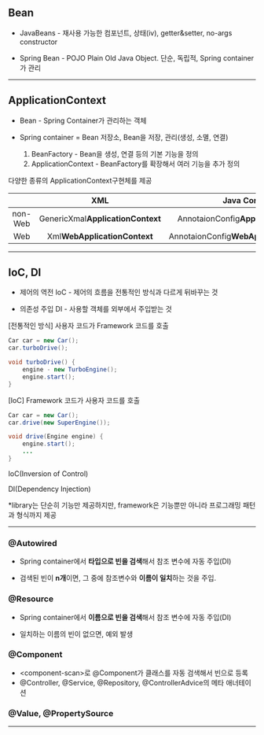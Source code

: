 ## Bean

- JavaBeans - 재사용 가능한 컴포넌트, 상태(iv), getter&setter, no-args constructor

- Spring Bean - POJO Plain Old Java Object. 단순, 독립적, Spring container가 관리

---

## ApplicationContext

- Bean - Spring Container가 관리하는 객체

- Spring container = Bean 저장소, Bean을 저장, 관리(생성, 소멸, 연결)
  1. BeanFactory - Bean을 생성, 연결 등의 기본 기능을 정의
  2. ApplicationContext - BeanFactory를 확장해서 여러 기능을 추가 정의

다양한 종류의 ApplicationContext구현체를 제공

||XML|Java Config|
|:---:|:---:|:---:|
|non-Web|GenericXmal**ApplicationContext**|AnnotaionConfig**ApplicationContext**|
|Web|Xml**WebApplicationContext**|AnnotaionConfig**WebApplicationContext**|

---

## IoC, DI

- 제어의 역전 IoC - 제어의 흐름을 전통적인 방식과 다르게 뒤바꾸는 것

- 의존성 주입 DI - 사용할 객체를 외부에서 주입받는 것

[전통적인 방식] 사용자 코드가 Framework 코드를 호출

```java
Car car = new Car();
car.turboDrive();

void turboDrive() {
    engine - new TurboEngine();
    engine.start();
}
```

[IoC] Framework 코드가 사용자 코드를 호출

```java
Car car = new Car();
car.drive(new SuperEngine());

void drive(Engine engine) {
    engine.start();
    ...
}
```

IoC(Inversion of Control)

DI(Dependency Injection)

*library는 단순히 기능만 제공하지만, framework은 기능뿐만 아니라 프로그래밍 패턴과 형식까지 제공

---

### @Autowired

- Spring container에서 **타입으로 빈을 검색**해서 참조 변수에 자동 주입(DI)

- 검색된 빈이 **n개**이면, 그 중에 참조변수와 **이름이 일치**하는 것을 주입.

### @Resource

- Spring container에서 **이름으로 빈을 검색**해서 참조 변수에 자동 주입(DI)

- 일치하는 이름의 빈이 없으면, 예외 발생

### @Component

- \<component-scan\>로 @Component가 클래스를 자동 검색해서 빈으로 등록
- @Controller, @Service, @Repository, @ControllerAdvice의 메타 애너테이션

### @Value, @PropertySource

---